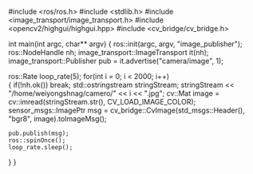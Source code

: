 #include <ros/ros.h>
#include <stdlib.h>
#include <image_transport/image_transport.h>
#include <opencv2/highgui/highgui.hpp>
#include <cv_bridge/cv_bridge.h>
 
int main(int argc, char** argv)
{
  ros::init(argc, argv, "image_publisher");
  ros::NodeHandle nh;
  image_transport::ImageTransport it(nh);
  image_transport::Publisher pub = it.advertise("camera/image", 1);
 
  
  ros::Rate loop_rate(5);
  for(int i = 0; i < 2000; i++)  
  {
    if(!nh.ok())
        break;
    std::ostringstream stringStream;
    stringStream << "/home/weiyongshnag/camero/" << i << ".jpg";
    cv::Mat image = cv::imread(stringStream.str(), CV_LOAD_IMAGE_COLOR);
    sensor_msgs::ImagePtr msg = cv_bridge::CvImage(std_msgs::Header(), "bgr8", image).toImageMsg();
 
    pub.publish(msg);
    ros::spinOnce();
    loop_rate.sleep();
  }
}
